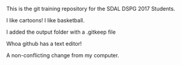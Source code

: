This is the git training repository for the SDAL DSPG 2017 Students.

I like cartoons! I like basketball.

I added the output folder with a .gitkeep file

Whoa github has a text editor!

A non-conflicting change from my computer.
